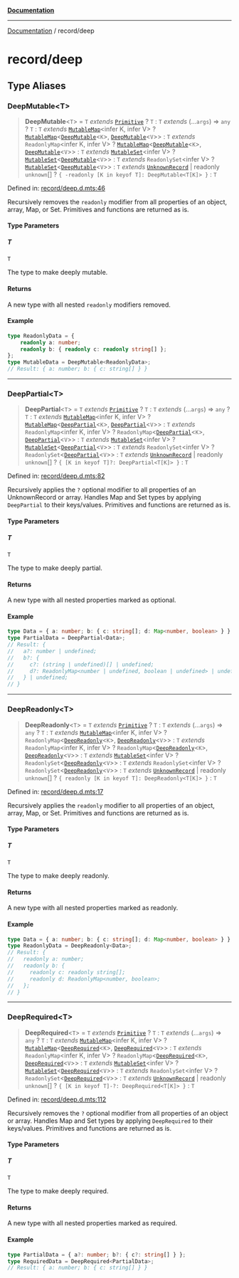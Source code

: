 [**Documentation**](../README.md)

---

[Documentation](../README.md) / record/deep

# record/deep

## Type Aliases

### DeepMutable\<T\>

> **DeepMutable**\<`T`\> = `T` _extends_ [`Primitive`](../constants/primitive.md#primitive) ? `T` : `T` _extends_ (...`args`) => `any` ? `T` : `T` _extends_ [`MutableMap`](../others/mutable.md#mutablemap)\<infer K, infer V\> ? [`MutableMap`](../others/mutable.md#mutablemap)\<[`DeepMutable`](#deepmutable)\<`K`\>, [`DeepMutable`](#deepmutable)\<`V`\>\> : `T` _extends_ `ReadonlyMap`\<infer K, infer V\> ? [`MutableMap`](../others/mutable.md#mutablemap)\<[`DeepMutable`](#deepmutable)\<`K`\>, [`DeepMutable`](#deepmutable)\<`V`\>\> : `T` _extends_ [`MutableSet`](../others/mutable.md#mutableset)\<infer V\> ? [`MutableSet`](../others/mutable.md#mutableset)\<[`DeepMutable`](#deepmutable)\<`V`\>\> : `T` _extends_ `ReadonlySet`\<infer V\> ? [`MutableSet`](../others/mutable.md#mutableset)\<[`DeepMutable`](#deepmutable)\<`V`\>\> : `T` _extends_ [`UnknownRecord`](../constants/record.md#unknownrecord) \| readonly `unknown`[] ? `{ -readonly [K in keyof T]: DeepMutable<T[K]> }` : `T`

Defined in: [record/deep.d.mts:46](https://github.com/noshiro-pf/ts-type-forge/blob/main/src/record/deep.d.mts#L46)

Recursively removes the `readonly` modifier from all properties of an object, array, Map, or Set.
Primitives and functions are returned as is.

#### Type Parameters

##### T

`T`

The type to make deeply mutable.

#### Returns

A new type with all nested `readonly` modifiers removed.

#### Example

```ts
type ReadonlyData = {
    readonly a: number;
    readonly b: { readonly c: readonly string[] };
};
type MutableData = DeepMutable<ReadonlyData>;
// Result: { a: number; b: { c: string[] } }
```

---

### DeepPartial\<T\>

> **DeepPartial**\<`T`\> = `T` _extends_ [`Primitive`](../constants/primitive.md#primitive) ? `T` : `T` _extends_ (...`args`) => `any` ? `T` : `T` _extends_ [`MutableMap`](../others/mutable.md#mutablemap)\<infer K, infer V\> ? [`MutableMap`](../others/mutable.md#mutablemap)\<[`DeepPartial`](#deeppartial)\<`K`\>, [`DeepPartial`](#deeppartial)\<`V`\>\> : `T` _extends_ `ReadonlyMap`\<infer K, infer V\> ? `ReadonlyMap`\<[`DeepPartial`](#deeppartial)\<`K`\>, [`DeepPartial`](#deeppartial)\<`V`\>\> : `T` _extends_ [`MutableSet`](../others/mutable.md#mutableset)\<infer V\> ? [`MutableSet`](../others/mutable.md#mutableset)\<[`DeepPartial`](#deeppartial)\<`V`\>\> : `T` _extends_ `ReadonlySet`\<infer V\> ? `ReadonlySet`\<[`DeepPartial`](#deeppartial)\<`V`\>\> : `T` _extends_ [`UnknownRecord`](../constants/record.md#unknownrecord) \| readonly `unknown`[] ? `{ [K in keyof T]?: DeepPartial<T[K]> }` : `T`

Defined in: [record/deep.d.mts:82](https://github.com/noshiro-pf/ts-type-forge/blob/main/src/record/deep.d.mts#L82)

Recursively applies the `?` optional modifier to all properties of an UnknownRecord or array.
Handles Map and Set types by applying `DeepPartial` to their keys/values.
Primitives and functions are returned as is.

#### Type Parameters

##### T

`T`

The type to make deeply partial.

#### Returns

A new type with all nested properties marked as optional.

#### Example

```ts
type Data = { a: number; b: { c: string[]; d: Map<number, boolean> } };
type PartialData = DeepPartial<Data>;
// Result: {
//   a?: number | undefined;
//   b?: {
//     c?: (string | undefined)[] | undefined;
//     d?: ReadonlyMap<number | undefined, boolean | undefined> | undefined;
//   } | undefined;
// }
```

---

### DeepReadonly\<T\>

> **DeepReadonly**\<`T`\> = `T` _extends_ [`Primitive`](../constants/primitive.md#primitive) ? `T` : `T` _extends_ (...`args`) => `any` ? `T` : `T` _extends_ [`MutableMap`](../others/mutable.md#mutablemap)\<infer K, infer V\> ? `ReadonlyMap`\<[`DeepReadonly`](#deepreadonly)\<`K`\>, [`DeepReadonly`](#deepreadonly)\<`V`\>\> : `T` _extends_ `ReadonlyMap`\<infer K, infer V\> ? `ReadonlyMap`\<[`DeepReadonly`](#deepreadonly)\<`K`\>, [`DeepReadonly`](#deepreadonly)\<`V`\>\> : `T` _extends_ [`MutableSet`](../others/mutable.md#mutableset)\<infer V\> ? `ReadonlySet`\<[`DeepReadonly`](#deepreadonly)\<`V`\>\> : `T` _extends_ `ReadonlySet`\<infer V\> ? `ReadonlySet`\<[`DeepReadonly`](#deepreadonly)\<`V`\>\> : `T` _extends_ [`UnknownRecord`](../constants/record.md#unknownrecord) \| readonly `unknown`[] ? `{ readonly [K in keyof T]: DeepReadonly<T[K]> }` : `T`

Defined in: [record/deep.d.mts:17](https://github.com/noshiro-pf/ts-type-forge/blob/main/src/record/deep.d.mts#L17)

Recursively applies the `readonly` modifier to all properties of an object, array, Map, or Set.
Primitives and functions are returned as is.

#### Type Parameters

##### T

`T`

The type to make deeply readonly.

#### Returns

A new type with all nested properties marked as readonly.

#### Example

```ts
type Data = { a: number; b: { c: string[]; d: Map<number, boolean> } };
type ReadonlyData = DeepReadonly<Data>;
// Result: {
//   readonly a: number;
//   readonly b: {
//     readonly c: readonly string[];
//     readonly d: ReadonlyMap<number, boolean>;
//   };
// }
```

---

### DeepRequired\<T\>

> **DeepRequired**\<`T`\> = `T` _extends_ [`Primitive`](../constants/primitive.md#primitive) ? `T` : `T` _extends_ (...`args`) => `any` ? `T` : `T` _extends_ [`MutableMap`](../others/mutable.md#mutablemap)\<infer K, infer V\> ? [`MutableMap`](../others/mutable.md#mutablemap)\<[`DeepRequired`](#deeprequired)\<`K`\>, [`DeepRequired`](#deeprequired)\<`V`\>\> : `T` _extends_ `ReadonlyMap`\<infer K, infer V\> ? `ReadonlyMap`\<[`DeepRequired`](#deeprequired)\<`K`\>, [`DeepRequired`](#deeprequired)\<`V`\>\> : `T` _extends_ [`MutableSet`](../others/mutable.md#mutableset)\<infer V\> ? [`MutableSet`](../others/mutable.md#mutableset)\<[`DeepRequired`](#deeprequired)\<`V`\>\> : `T` _extends_ `ReadonlySet`\<infer V\> ? `ReadonlySet`\<[`DeepRequired`](#deeprequired)\<`V`\>\> : `T` _extends_ [`UnknownRecord`](../constants/record.md#unknownrecord) \| readonly `unknown`[] ? `{ [K in keyof T]-?: DeepRequired<T[K]> }` : `T`

Defined in: [record/deep.d.mts:112](https://github.com/noshiro-pf/ts-type-forge/blob/main/src/record/deep.d.mts#L112)

Recursively removes the `?` optional modifier from all properties of an object or array.
Handles Map and Set types by applying `DeepRequired` to their keys/values.
Primitives and functions are returned as is.

#### Type Parameters

##### T

`T`

The type to make deeply required.

#### Returns

A new type with all nested properties marked as required.

#### Example

```ts
type PartialData = { a?: number; b?: { c?: string[] } };
type RequiredData = DeepRequired<PartialData>;
// Result: { a: number; b: { c: string[] } }
```
